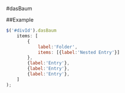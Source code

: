 #dasBaum

##Example

```javascript
$('#divId').dasBaum
	items: [
		{
			label:'Folder',
			items: [{label:'Nested Entry'}]
		},
		{label:'Entry'},
		{label:'Entry'},
		{label:'Entry'},
	]
);
```

